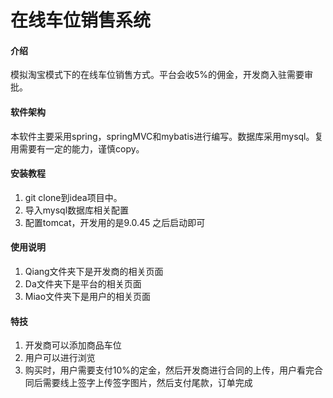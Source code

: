 # 在线车位销售系统

#### 介绍
模拟淘宝模式下的在线车位销售方式。平台会收5%的佣金，开发商入驻需要审批。

#### 软件架构
本软件主要采用spring，springMVC和mybatis进行编写。数据库采用mysql。复用需要有一定的能力，谨慎copy。

#### 安装教程

1.  git clone到idea项目中。
2.  导入mysql数据库相关配置
3.  配置tomcat，开发用的是9.0.45
之后启动即可

#### 使用说明

1.  Qiang文件夹下是开发商的相关页面
2.  Da文件夹下是平台的相关页面
3.  Miao文件夹下是用户的相关页面


#### 特技

1.  开发商可以添加商品车位
2.  用户可以进行浏览
3.  购买时，用户需要支付10%的定金，然后开发商进行合同的上传，用户看完合同后需要线上签字上传签字图片，然后支付尾款，订单完成

